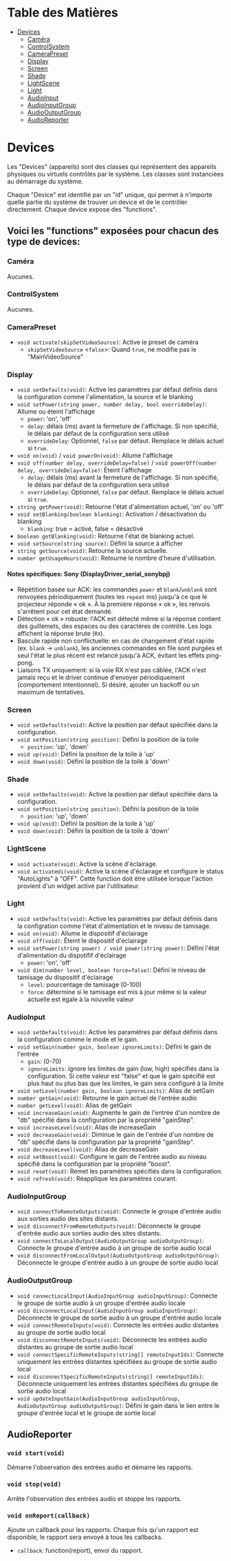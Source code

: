 # Table des Matières
- [Devices](#devices)
  - [Caméra](#caméra)
  - [ControlSystem](#controlsystem)
  - [CameraPreset](#camerapreset)
  - [Display](#display)
  - [Screen](#screen)
  - [Shade](#shade)
  - [LightScene](#lightscene)
  - [Light](#light)
  - [AudioInput](#audioinput)
  - [AudioInputGroup](#audioinputgroup)
  - [AudioOutputGroup](#audiooutputgroup)
  - [AudioReporter](#audioreporter)
    
# Devices

Les "Devices" (appareils) sont des classes qui représentent des appareils physiques ou virtuels contrôlés par le système. Les classes sont instanciées au démarrage du système.

Chaque "Device" est identifié par un "id" unique, qui permet à n'importe quelle partie du système de trouver un device et de le contrôler directement. Chaque device expose des "functions".

## Voici les "functions" exposées pour chacun des type de devices:

### Caméra
Aucunes.

### ControlSystem
Aucunes.

### CameraPreset
- `void activate(skipSetVideoSource)`: Active le preset de caméra
  - `skipSetVideoSource` <`false`>: Quand `true`, ne modifie pas le "MainVideoSource"

### Display
- `void setDefaults(void)`: Active les paramètres par défaut définis dans la configuration comme l'alimentation, la source et le blanking
- `void setPower(string power, number delay, bool overrideDelay)`: Allume ou éteint l'affichage
  - `power`: 'on', 'off'
  - `delay`: délais (ms) avant la fermeture de l'affichage. Si non spécifié, le délais par défaut de la configuration sera utilisé
  - `overrideDelay`: Optionnel, `false` par défaut. Remplace le délais actuel si `true`.
- `void on(void)` / `void powerOn(void)`: Allume l'affichage
- `void off(number delay, overrideDelay=false)` / `void powerOff(number delay, overrideDelay=false)`: Éteint l'affichage
  - `delay`: délais (ms) avant la fermeture de l'affichage. Si non spécifié, le délais par défaut de la configuration sera utilisé
  - `overrideDelay`: Optionnel, `false` par défaut. Remplace le délais actuel si `true`.
- `string getPower(void)`: Retourne l'état d'alimentation actuel, 'on' ou 'off'
- `void setBlanking(boolean blanking)`: Activation / désactivation du blanking
  - `blanking`: true = activé, false = désactivé
- `boolean getBlanking(void)`: Retourne l'état de blanking actuel.
- `void setSource(string source)`: Défini la source à afficher
- `string getSource(void)`: Retourne la source actuelle.
- `number getUsageHours(void)`: Retourne le nombre d'heure d'utilisation.

#### Notes spécifiques: Sony (DisplayDriver_serial_sonybpj)
- Répétition basée sur ACK: les commandes `power` et `blank`/`unblank` sont renvoyées périodiquement (toutes les `repeat` ms) jusqu'à ce que le projecteur réponde « ok ». À la première réponse « ok », les renvois s'arrêtent pour cet état demandé.
- Détection « ok » robuste: l'ACK est détecté même si la réponse contient des guillemets, des espaces ou des caractères de contrôle. Les logs affichent la réponse brute (`RX`).
- Bascule rapide non conflictuelle: en cas de changement d'état rapide (ex. `blank` → `unblank`), les anciennes commandes en file sont purgées et seul l'état le plus récent est relancé jusqu'à ACK, évitant les effets ping-pong.
- Liaisons TX uniquement: si la voie RX n'est pas câblée, l'ACK n'est jamais reçu et le driver continue d'envoyer périodiquement (comportement intentionnel). Si désiré, ajouter un backoff ou un maximum de tentatives.

### Screen
- `void setDefaults(void)`: Active la position par défaut spécifiée dans la configuration.
- `void setPosition(string position)`: Défini la position de la toile
  - `position`: 'up', 'down'
- `void up(void)`: Défini la position de la toile à 'up'
- `void down(void)`: Défini la position de la toile à 'down'

### Shade
- `void setDefaults(void)`: Active la position par défaut spécifiée dans la configuration.
- `void setPosition(string position)`: Défini la position de la toile
  - `position`: 'up', 'down'
- `void up(void)`: Défini la position de la toile à 'up'
- `void down(void)`: Défini la position de la toile à 'down'

### LightScene
- `void activate(void)`: Active la scène d'éclairage.
- `void activateUi(void)`: Active la scène d'éclairage et configure le status "AutoLights" à "OFF". Cette function doit être utilisée lorsque l'action provient d'un widget activé par l'utilisateur.

### Light
- `void setDefaults(void)`: Active les paramètres par défaut définis dans la configration comme l'état d'alimentation et le niveau de tamisage.
- `void on(void)`: Allume le dispositif d'éclairage
- `void off(void)`: Éteint le dispositif d'éclairage
- `void setPower(string power) / void power(string power)`: Défini l'état d'alimentation du dispotifif d'éclairage
  - `power`: 'on', 'off'
- `void dim(number level, boolean force=false)`: Défini le niveau de tamisage du dispositif d'éclairage
  - `level`: pourcentage de tamisage (0-100)
  - `force`: détermine si le tamisage est mis à jour même si la valeur actuelle est égale à la nouvelle valeur

### AudioInput
- `void setDefaults(void)`: Active les paramètres par défaut définis dans la configuration comme le mode et le gain.
- `void setGain(number gain, boolean ignoreLimits)`: Défini le gain de l'entrée
  - `gain`: (0-70)
  - `ignoreLimits`: ignore les limites de gain (low, high) spécifiés dans la configuration. Si cette valeur est "false" et que le gain spécifié est plus haut ou plus bas que les limites, le gain sera configuré à la limite
- `void setLevel(number gain, boolean ignoreLimits)`: Alias de setGain
- `number getGain(void)`: Retourne le gain actuel de l'entrée audio
- `number getLevel(void)`: Alias de getGain
- `void increaseGain(void)`: Augmente le gain de l'entrée d'un nombre de "db" spécifié dans la configuration par la propriété "gainStep".
- `void increaseLevel(void)`: Alias de increaseGain
- `void decreaseGain(void)`: Diminue le gain de l'entrée d'un nombre de "db" spécifié dans la configuration par la propriété "gainStep".
- `void decreaseLevel(void)`: Alias de decreaseGain
- `void setBoost(void)`: Configure le gain de l'entrée audio au niveau spécifié dans la configuration par la propriété "boost".
- `void reset(void)`: Remet les paramètres spécifiés dans la configuration.
- `void refresh(void)`: Réapplique les paramètres courant.

### AudioInputGroup
- `void connectToRemoteOutputs(void)`: Connecte le groupe d'entrée audio aux sorties audio des sites distants.
- `void disconnectFromRemoteOutputs(void)`: Déconnecte le groupe d'entrée audio aux sorties audio des sites distants.
- `void connectToLocalOutput(AudioOutputGroup audioOutputGroup)`: Connecte le groupe d'entrée audio à un groupe de sortie audio local
- `void disconnectFromLocalOutput(AudioOutputGroup audioOutputGroup)`: Déconnecte le groupe d'entrée audio à un groupe de sortie audio local

### AudioOutputGroup
- `void connectLocalInput(AudioInputGroup audioInputGroup)`: Connecte le groupe de sortie audio à un groupe d'entrée audio locale
- `void disconnectLocalInput(AudioInputGroup audioInputGroup)`: Déconnecte le groupe de sortie audio à un groupe d'entrée audio locale
- `void connectRemoteInputs(void)`: Connecte les entrées audio distantes au groupe de sortie audio local
- `void disconnectRemoteInputs(void)`: Déconnecte les entrées audio distantes au groupe de sortie audio local
- `void connectSpecificRemoteInputs(string[] remoteInputIds)`: Connecte uniquement les entrées distantes spécifiées au groupe de sortie audio local
- `void disconnectSpecificRemoteInputs(string[] remoteInputIds)`: Déconnecte uniquement les entrées distantes spécifiées du groupe de sortie audio local
- `void updateInputGain(AudioInputGroup audioInputGroup, AudioOutputGroup audioOutputGroup)`: Défini le gain dans le lien entre le groupe d'entrée local et le groupe de sortie local
## AudioReporter

### `void start(void)`
Démarre l'observation des entrées audio et démarre les rapports.

### `void stop(void)`
Arrête l'observation des entrées audio et stoppe les rapports.

### `void onReport(callback)`
Ajoute un callback pour les rapports. Chaque fois qu'un rapport est disponible, le rapport sera envoyé à tous les callbacks.

- `callback`: function(report), envoi du rapport.
